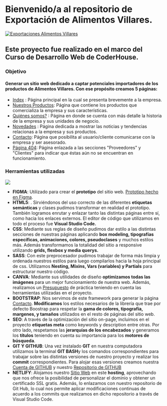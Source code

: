 # Bienvenido/a al repositorio de Exportación de Alimentos Villares.

[![Exportaciones Alimentos Villares](https://expovillares.netlify.app/assets/img/Expo.jpg "Exportaciones Alimentos Villares")](https://expovillares.netlify.app/ "Exportaciones Alimentos Villares")
## Este proyecto fue realizado en el marco del Curso de Desarrollo Web de CoderHouse.

### Objetivo 

#### Generar un sitio web dedicado a captar potenciales importadores de los productos de Alimentos Villares. Con ese propósito creamos 5 páginas:

- [Index](https://expovillares.netlify.app/ "Index") : Página principal en la cual se presenta brevemente a la empresa.
- [Nuestros Productos](https://expovillares.netlify.app/pages/nuestros.productos "Nuestros Productos"): Página que contiene los productos que comercializa la empresa y sus características.
- [Quiénes somos?](https://expovillares.netlify.app/pages/quienes-somos "Quiénes somos?") : Página en donde se cuenta con más detalle la historia de la empresa y sus unidades de negocio.
- [Novedades](https://expovillares.netlify.app/pages/novedades "Novedades") : Página dedicada a mostrar las noticias y tendencias relacionas a la empresa y sus productos.
- [Contacto](https://expovillares.netlify.app/pages/contacto "Contacto"): Página que posibilita al usuario/cliente comunicarse con la empresa y ser asesorado.
- [Página 404](https://expovillares.netlify.app/pages/page-404 "Página 404"): Página enlazada a las secciones "Proveedores" y "Clientes" para indicar que éstas aún no se encuentran en funcionamiento.


### Herramientas utilizadas
![](https://i.imgur.com/FFWFBAT.png)

- **FIGMA**: Utilizado para crear el **prototipo** del sitio web. [Prototipo hecho en Figma](https://www.figma.com/file/WqkQscE05CJIYxry7yjKIH/expo-villares?type=design&node-id=1%3A4&mode=design&t=CKklLgV7Er6NpOFt-1 "Prototipo hecho en Figma").
- **HTML5**: . Sirviéndonos del uso correcto de las diferentes **etiquetas semánticas** y clases pudimos transformar en realidad el prototipo. También logramos enrutar y enlazar tanto las distintas páginas entre sí, como hacia los enlaces externos. El editor de código que utilizamos en todo el proceso fue **Visual Studio Code.**
- **CSS**: Mediante sus reglas de diseño pudimos dar estilo a las distintas secciones de nuestras páginas aplicando **box modeling, tipografías específicas, animaciones, colores, pseudoclases** y muchos estilos más. Además transformamos la totalidad del sitio a responsive utilizando **grids, flexbox y media querys.**
- **SASS**: Con este preprocesador pudimos trabajar de forma más limpia y ordenada nuestros estilos para luego compilarlos hacia la hoja principal de css. Utilizamos **Nesting, Mixins, Vars (variables) y Partials** para estructurar nuestro código. 
- **CANVA**: Mediante sus utilidades de diseño **optimizamos todas las imágenes** para un mejor funcionamiento de nuestra web. Además, realizamos un  [Presupuesto](https://www.canva.com/design/DAF0WUHiSOQ/CvaSkxeBZkpwuqss0kf6Fw/edit?utm_content=DAF0WUHiSOQ&utm_campaign=designshare&utm_medium=link2&utm_source=sharebutton "Presupuesto hecho en Canva") de práctica teniendo en cuenta las herramientas utilizadas en el proyecto.
- **BOOTSTRAP**: Nos servimos de este framework para generar la página [Contacto](https://expovillares.netlify.app/pages/contacto "Contacto"). **Modificamos** los estilos necesarios de la librería que trae por defecto Boostrap para respetar la **gama de colores, tipografía, margenes, y tamaños** utilizados en el resto de páginas del sitio web.
- **SEO**:  A través de la optimización del sitio on-page, incluimos en el proyecto **etiquetas meta** como keywords y description entre otras. Por otro lado, respetamos las **jerarquías de los encabezados** y generamos los **títulos** teniendo en cuenta su importancia para los **motores de búsqueda**. 
- **GIT Y GITHUB**: Una vez instalado **GIT** en nuestra computadora utilizamos la terminal **GIT BASH**y los comandos correspondientes para trabajar sobre las distintas versiones de nuestro proyecto y realizar los **commit** correspondientes. Para alojar esas versiones creamos nuestra [Cuenta de GITHUB](https://github.com/Facundo2244 "CUENTA DE GITHUB") y nuestro [Repositorio de GITHUB](https://github.com/Facundo2244/proyecto-desarrollo-web-coderhouse "Repositorio de GITHUB")
- **NETLIFY**: Alojamos nuestro [Sitio Web](https://expovillares.netlify.app/ "Sitio Web") en este **hosting**, aprovechando que nos ofrece la posibilidad de personalizar el dominio y obtener un certificado SSL gratis. Además, lo enlazamos con nuestro repositorio de Git Hub, lo cual nos permite aplicar modificaciones continuas de acuerdo a los commits que realizamos en dicho repositorio a través de Visual Studio Code.

